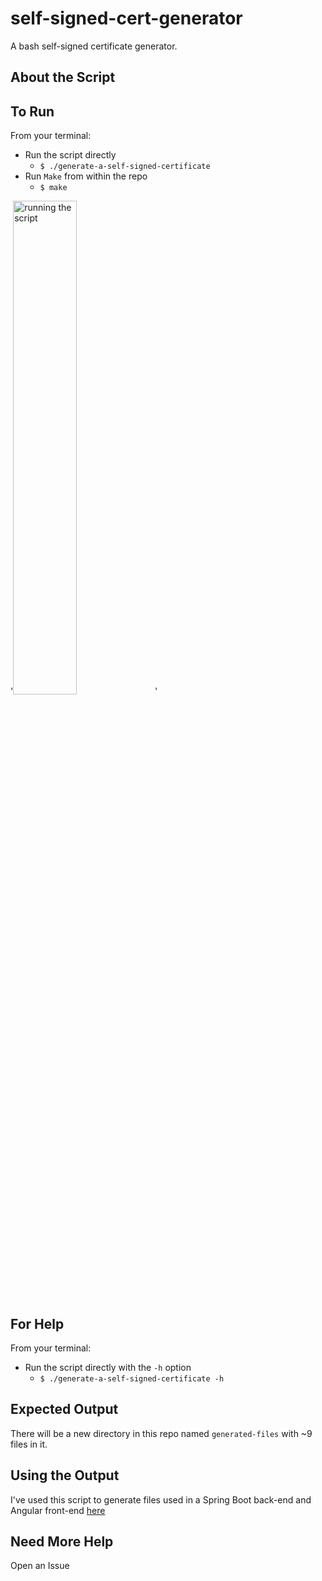 # self-signed-cert-generator

A bash self-signed certificate generator.

## About the Script

## To Run

From your terminal:

- Run the script directly
  - `$ ./generate-a-self-signed-certificate`
- Run `Make` from within the repo
  - `$ make`

'<img src="https://s3.amazonaws.com/htscodelookup.com/github/pjl-software/self-signed-cert-generator/self-signed-cert-generator.gif" width="45%" height="45%"  alt="running the script"/>'

## For Help

From your terminal:

- Run the script directly with the `-h` option
  - `$ ./generate-a-self-signed-certificate -h`

## Expected Output

There will be a new directory in this repo named `generated-files` with ~9 files in it.

## Using the Output

I've used this script to generate files used in a Spring Boot back-end and Angular front-end [here](https://github.com/pjl-software/full-stack-auth-repo)

## Need More Help

Open an Issue
